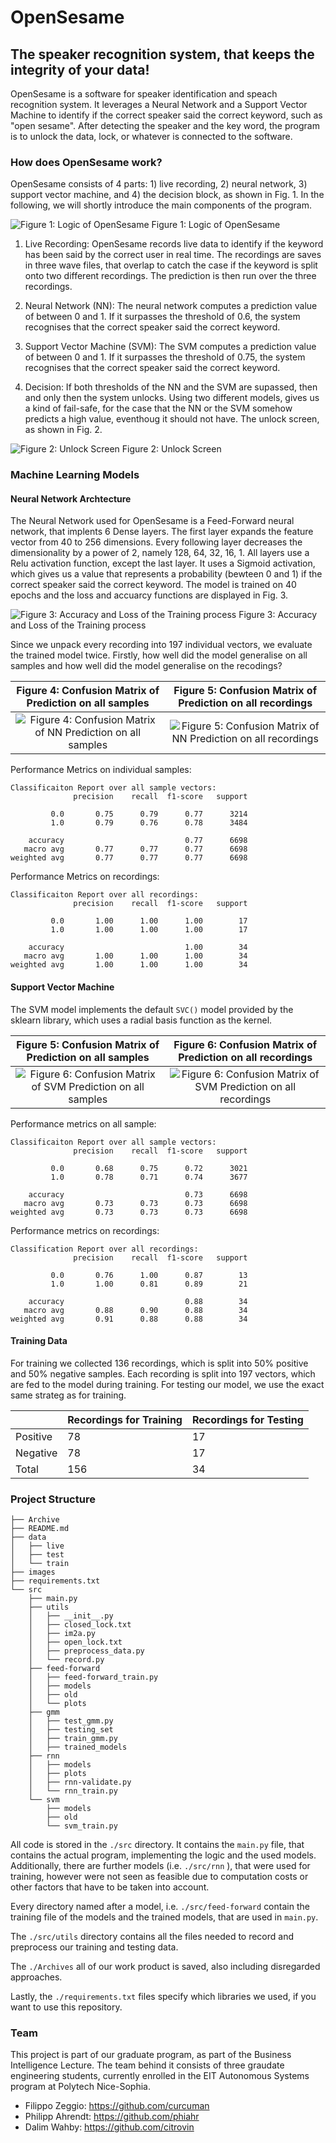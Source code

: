 # **OpenSesame**
## **The speaker recognition system, that keeps the integrity of your data!**


OpenSesame is a software for speaker identification and speach recognition system. It leverages a Neural Network and a Support Vector Machine to identify if the correct speaker said the correct keyword, such as "open sesame". After detecting the speaker and the key word, the program is to unlock the data, lock, or whatever is connected to the software.

### **How does OpenSesame work?**
OpenSesame consists of 4 parts: 1) live recording, 2) neural network, 3) support vector machine, and 4) the decision block, as shown in Fig. 1. In the following, we will shortly introduce the main components of the program.

![](./images/logic.png "Figure 1: Logic of OpenSesame")
Figure 1: Logic of OpenSesame

1) Live Recording: OpenSesame records live data to identify if the keyword has been said by the correct user in real time. The recordings are saves in three wave files, that overlap to catch the case if the keyword is split onto two different recordings. The prediction is then run over the three recordings.

2) Neural Network (NN): The neural network computes a prediction value of between 0 and 1. If it surpasses the threshold of 0.6, the system recognises that the correct speaker said the correct keyword.

3) Support Vector Machine (SVM): The SVM computes a prediction value of between 0 and 1. If it surpasses the threshold of 0.75, the system recognises that the correct speaker said the correct keyword.

4) Decision: If both thresholds of the NN and the SVM are supassed, then and only then the system unlocks. Using two different models, gives us a kind of fail-safe, for the case that the NN or the SVM somehow predicts a high value, eventhoug it should not have. The unlock screen, as shown in Fig. 2.

![](./images/OpenSesame.gif "Figure 2: Unlock Screen")
Figure 2: Unlock Screen

### **Machine Learning Models**

#### **Neural Network Archtecture**
The Neural Network used for OpenSesame is a Feed-Forward neural network, that implents 6 Dense layers. The first layer expands the feature vector from 40 to 256 dimensions. Every following layer decreases the dimensionality by a power of 2, namely 128, 64, 32, 16, 1. All layers use a Relu activation function, except the last layer. It uses a Sigmoid activation, which gives us a value that represents a probability (bewteen 0 and 1) if the correct speaker said the correct keyword. The model is trained on 40 epochs and the loss and accuarcy functions are displayed in Fig. 3.


![](./images/plots_dense-nn-sr48000-epochs40-v8.png "Figure 3: Accuracy and Loss of the Training process")
Figure 3: Accuracy and Loss of the Training process


Since we unpack every recording into 197 individual vectors, we evaluate the trained model twice. Firstly, how well did the model generalise on all samples and how well did the model generalise on the recodings?


Figure 4: Confusion Matrix of Prediction on all samples | Figure 5: Confusion Matrix of Prediction on all recordings
:-------------------------:|:-------------------------:
![](./images/heatmap_samples_dense-nn-sr48000-epochs40-v8.png "Figure 4: Confusion Matrix of NN Prediction on all samples")  |  ![](./images/heatmap_recordings_dense-nn-sr48000-epochs40-v8.png "Figure 5: Confusion Matrix of NN Prediction on all recordings")




Performance Metrics on individual samples:


```
Classificaiton Report over all sample vectors:
              precision    recall  f1-score   support

         0.0       0.75      0.79      0.77      3214
         1.0       0.79      0.76      0.78      3484

    accuracy                           0.77      6698
   macro avg       0.77      0.77      0.77      6698
weighted avg       0.77      0.77      0.77      6698
```


Performance Metrics on recordings:

```
Classificaiton Report over all recordings:
              precision    recall  f1-score   support

         0.0       1.00      1.00      1.00        17
         1.0       1.00      1.00      1.00        17

    accuracy                           1.00        34
   macro avg       1.00      1.00      1.00        34
weighted avg       1.00      1.00      1.00        34
```




#### **Support Vector Machine**
The SVM model implements the default ```SVC()``` model provided by the sklearn library, which uses a radial basis function as the kernel.


Figure 5: Confusion Matrix of Prediction on all samples | Figure 6: Confusion Matrix of Prediction on all recordings
:-------------------------:|:-------------------------:
![](./images/heatmap_samples_svmV2.png "Figure 6: Confusion Matrix of SVM Prediction on all samples")  |  ![](./images/heatmap_svm_recordings_svmV2.png "Figure 6: Confusion Matrix of SVM Prediction on all recordings")




Performance metrics on all sample:
```
Classificaiton Report over all sample vectors:
              precision    recall  f1-score   support

         0.0       0.68      0.75      0.72      3021
         1.0       0.78      0.71      0.74      3677

    accuracy                           0.73      6698
   macro avg       0.73      0.73      0.73      6698
weighted avg       0.73      0.73      0.73      6698
```

Performance metrics on recordings:
```
Classification Report over all recordings:
              precision    recall  f1-score   support

         0.0       0.76      1.00      0.87        13
         1.0       1.00      0.81      0.89        21

    accuracy                           0.88        34
   macro avg       0.88      0.90      0.88        34
weighted avg       0.91      0.88      0.88        34
```

#### **Training Data**
For training we collected 136 recordings, which is split into 50% positive and 50% negative samples. Each recording is split into 197 vectors, which are fed to the model during training. For testing our model, we use the exact same strateg as for training.


|   | Recordings for Training | Recordings for Testing |
| ------------- | ------------- | ------------- |
| Positive  | 78  | 17 |
| Negative  | 78  | 17 |
| Total  | 156  | 34 |



### **Project Structure**

```
├── Archive
├── README.md
├── data
│   ├── live
│   ├── test
│   └── train
├── images
├── requirements.txt
└── src
    ├── main.py
    ├── utils
    │   ├── __init__.py
    │   ├── closed_lock.txt
    │   ├── im2a.py
    │   ├── open_lock.txt
    │   ├── preprocess_data.py
    │   └── record.py
    ├── feed-forward
    │   ├── feed-forward_train.py
    │   ├── models
    │   ├── old
    │   └── plots
    ├── gmm
    │   ├── test_gmm.py
    │   ├── testing_set
    │   ├── train_gmm.py
    │   ├── trained_models
    ├── rnn
    │   ├── models
    │   ├── plots
    │   ├── rnn-validate.py
    │   └── rnn_train.py
    └── svm
        ├── models
        ├── old
        └── svm_train.py
```

All code is stored in the ```./src``` directory. It contains the ```main.py``` file, that contains the actual program, implementing the logic and the used models. Additionally, there are further models (i.e. ```./src/rnn``` ), that were used for training, however were not seen as feasible due to computation costs or other factors that have to be taken into account.

Every directory named after a model, i.e. ```./src/feed-forward``` contain the training file of the models and the trained models, that are used in ```main.py```.

The ```./src/utils``` directory contains all the files needed to record and preprocess our training and testing data.

The ```./Archives``` all of our work product is saved, also including disregarded approaches.

Lastly, the ```./requirements.txt``` files specify which libraries we used, if you want to use this repository.



### **Team**

This project is part of our graduate program, as part of the Business Intelligence Lecture. The team behind it consists of three graudate engineering students, currently enrolled in the EIT Autonomous Systems program at Polytech Nice-Sophia.

- Filippo Zeggio: https://github.com/curcuman
- Philipp Ahrendt: https://github.com/phiahr
- Dalim Wahby: https://github.com/citrovin